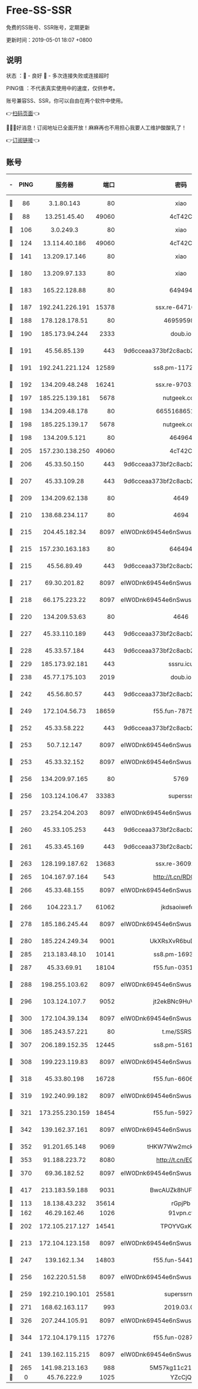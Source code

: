 # Free-SS-SSR

免费的SS账号、SSR账号，定期更新

更新时间：2019-05-01 18:07 +0800

## 说明

状态     ：🙂 - 良好 🙁 - 多次连接失败或连接超时

PING值   ：不代表真实使用中的速度，仅供参考。

账号兼容SS、SSR，你可以自由在两个软件中使用。

👉[扫码页面](https://liesauer.github.io/Free-SS-SSR/)👈

🎉🎉🎉好消息！订阅地址已全面开放！麻麻再也不用担心我要人工维护酸酸乳了！

👉[订阅链接](https://www.liesauer.net/yogurt/subscribe?ACCESS_TOKEN=DAYxR3mMaZAsaqUb)👈

## 账号

|-|PING|服务器|端口|密码|加密方式|区域|
|:----:|:----:|:-----:|-----:|:----:|:----:|:----:|
|🙂|86|3.1.80.143|80|xiao|aes-128-ctr|SG|
|🙂|88|13.251.45.40|49060|4cT42C|chacha20|SG|
|🙂|106|3.0.249.3|80|xiao|aes-128-ctr|SG|
|🙂|124|13.114.40.186|49060|4cT42C|chacha20|JP|
|🙂|141|13.209.17.146|80|xiao|aes-128-ctr|KR|
|🙂|180|13.209.97.133|80|xiao|aes-128-ctr|KR|
|🙂|183|165.22.128.88|80|649494|aes-256-cfb|US|
|🙂|187|192.241.226.191|15378|ssx.re-64716646|aes-256-cfb|US|
|🙂|188|178.128.178.51|80|469595985|chacha20|US|
|🙂|190|185.173.94.244|2333|doub.io|aes-128-ctr|RU|
|🙂|191|45.56.85.139|443|9d6cceaa373bf2c8acb22e60b6a58be6|aes-256-cfb|US|
|🙂|191|192.241.221.124|12589|ss8.pm-11723169|aes-256-cfb|US|
|🙂|192|134.209.48.248|16241|ssx.re-97032689|aes-256-cfb|US|
|🙂|197|185.225.139.181|5678|nutgeek.com|rc4-md5|US|
|🙂|198|134.209.48.178|80|6655168651651|aes-256-cfb|US|
|🙂|198|185.225.139.17|5678|nutgeek.com|rc4-md5|US|
|🙂|198|134.209.5.121|80|464964|aes-256-cfb|US|
|🙂|205|157.230.138.250|49060|4cT42C|chacha20|US|
|🙂|206|45.33.50.150|443|9d6cceaa373bf2c8acb22e60b6a58be6|aes-256-cfb|US|
|🙂|207|45.33.109.28|443|9d6cceaa373bf2c8acb22e60b6a58be6|aes-256-cfb|US|
|🙂|209|134.209.62.138|80|4649|aes-256-cfb|US|
|🙂|210|138.68.234.117|80|4694|aes-256-cfb|US|
|🙂|215|204.45.182.34|8097|eIW0Dnk69454e6nSwuspv9DmS201tQ0D|aes-256-cfb|US|
|🙂|215|157.230.163.183|80|646494|aes-256-cfb|US|
|🙂|215|45.56.89.49|443|9d6cceaa373bf2c8acb22e60b6a58be6|aes-256-cfb|US|
|🙂|217|69.30.201.82|8097|eIW0Dnk69454e6nSwuspv9DmS201tQ0D|aes-256-cfb|US|
|🙂|218|66.175.223.22|8097|eIW0Dnk69454e6nSwuspv9DmS201tQ0D|aes-256-cfb|US|
|🙂|220|134.209.53.63|80|4646|aes-256-cfb|US|
|🙂|227|45.33.110.189|443|9d6cceaa373bf2c8acb22e60b6a58be6|aes-256-cfb|US|
|🙂|228|45.33.57.184|443|9d6cceaa373bf2c8acb22e60b6a58be6|aes-256-cfb|US|
|🙂|229|185.173.92.181|443|sssru.icu|rc4-md5|RU|
|🙂|238|45.77.175.103|2019|doub.io|aes-128-ctr|SG|
|🙂|242|45.56.80.57|443|9d6cceaa373bf2c8acb22e60b6a58be6|aes-256-cfb|US|
|🙂|249|172.104.56.73|18659|f55.fun-78759443|aes-256-cfb|SG|
|🙂|252|45.33.58.222|443|9d6cceaa373bf2c8acb22e60b6a58be6|aes-256-cfb|US|
|🙂|253|50.7.12.147|8097|eIW0Dnk69454e6nSwuspv9DmS201tQ0D|aes-256-cfb|US|
|🙂|253|45.33.32.152|8097|eIW0Dnk69454e6nSwuspv9DmS201tQ0D|aes-256-cfb|US|
|🙂|256|134.209.97.165|80|5769|aes-256-cfb|SG|
|🙂|256|103.124.106.47|33383|supersss|aes-256-cfb|US|
|🙂|257|23.254.204.203|8097|eIW0Dnk69454e6nSwuspv9DmS201tQ0D|aes-256-cfb|US|
|🙂|260|45.33.105.253|443|9d6cceaa373bf2c8acb22e60b6a58be6|aes-256-cfb|US|
|🙂|261|45.33.45.169|443|9d6cceaa373bf2c8acb22e60b6a58be6|aes-256-cfb|US|
|🙂|263|128.199.187.62|13683|ssx.re-36092434|aes-256-cfb|SG|
|🙂|265|104.167.97.164|543|http://t.cn/RD0D7sx|rc4-md5|CA|
|🙂|266|45.33.48.155|8097|eIW0Dnk69454e6nSwuspv9DmS201tQ0D|aes-256-cfb|US|
|🙂|266|104.223.1.7|61062|jkdsaoiwefdsa|aes-256-cfb|US|
|🙂|278|185.186.245.44|8097|eIW0Dnk69454e6nSwuspv9DmS201tQ0D|aes-256-cfb|NL|
|🙂|280|185.224.249.34|9001|UkXRsXvR6buDMG2Y|aes-256-cfb|RU|
|🙂|285|213.183.48.10|10141|ss8.pm-16933375|rc4-md5|RU|
|🙂|287|45.33.69.91|18104|f55.fun-03510524|aes-256-cfb|US|
|🙂|288|198.255.103.62|8097|eIW0Dnk69454e6nSwuspv9DmS201tQ0D|aes-256-cfb|US|
|🙂|296|103.124.107.7|9052|jt2ekBNc9HuVtm2a|aes-256-cfb|CN|
|🙂|300|172.104.39.134|8097|eIW0Dnk69454e6nSwuspv9DmS201tQ0D|aes-256-cfb|SG|
|🙂|306|185.243.57.221|80|t.me/SSRSUB|rc4-md5|US|
|🙂|307|206.189.152.35|12445|ss8.pm-51611179|aes-256-cfb|SG|
|🙂|308|199.223.119.83|8097|eIW0Dnk69454e6nSwuspv9DmS201tQ0D|aes-256-cfb|US|
|🙂|318|45.33.80.198|16728|f55.fun-66060173|aes-256-cfb|US|
|🙂|319|192.240.99.182|8097|eIW0Dnk69454e6nSwuspv9DmS201tQ0D|aes-256-cfb|US|
|🙂|321|173.255.230.159|18454|f55.fun-59275049|aes-256-cfb|US|
|🙂|342|139.162.37.161|8097|eIW0Dnk69454e6nSwuspv9DmS201tQ0D|aes-256-cfb|SG|
|🙂|352|91.201.65.148|9069|tHKW7Ww2mck9CHQG|aes-256-cfb|IT|
|🙂|353|91.188.223.72|8080|http://t.cn/EGJIyrl|rc4-md5|RU|
|🙂|370|69.36.182.52|8097|eIW0Dnk69454e6nSwuspv9DmS201tQ0D|aes-256-cfb|US|
|🙂|417|213.183.59.188|9031|BwcAUZk8hUFAkDGN|aes-256-cfb|NL|
|🙂|113|18.138.43.232|35614|rGpjPb|rc4-md5|SG|
|🙂|162|46.29.162.46|1026|91vpn.cf|rc4-md5|RU|
|🙂|202|172.105.217.127|14541|TPOYVGxKglpi|aes-256-cfb|JP|
|🙂|213|172.104.123.158|8097|eIW0Dnk69454e6nSwuspv9DmS201tQ0D|aes-256-cfb|JP|
|🙂|247|139.162.1.34|14803|f55.fun-54414874|aes-256-cfb|SG|
|🙂|256|162.220.51.58|8097|eIW0Dnk69454e6nSwuspv9DmS201tQ0D|aes-256-cfb|US|
|🙂|259|192.210.190.101|25581|superssrnet|aes-256-cfb|US|
|🙂|271|168.62.163.117|993|2019.03.07|rc4-md5|US|
|🙂|326|207.244.105.91|8097|eIW0Dnk69454e6nSwuspv9DmS201tQ0D|aes-256-cfb|US|
|🙂|344|172.104.179.115|17276|f55.fun-02871062|aes-256-cfb|SG|
|🙁|241|139.162.115.215|8097|eIW0Dnk69454e6nSwuspv9DmS201tQ0D|aes-256-cfb|JP|
|🙁|265|141.98.213.163|988|5M57kg11c214qDmK|chacha20|KR|
|🙁|0|45.76.222.9|1025|YZcCjQ|rc4-md5|JP|
